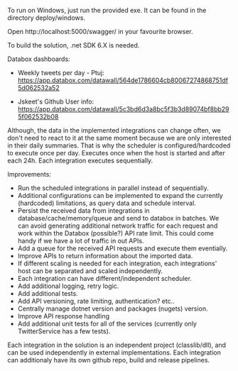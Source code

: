 ﻿To run on Windows, just run the provided exe. It can be found in the directory deploy/windows.
 
Open http://localhost:5000/swagger/ in your favourite browser. 


To build the solution, .net SDK 6.X is needed.


Databox dashboards: 

- Weekly tweets per day - Ptuj: https://app.databox.com/datawall/564de1786604cb80067274868751df5d062532a52

- Jskeet's Github User info: https://app.databox.com/datawall/5c3bd6d3a8bc5f3b3d89074bf8bb295f062532b08



Although, the data in the implemented integrations can change often, we don't need to react to it at the same moment 
because we are only interested in their daily summaries. That is why the scheduler is configured/hardcoded to execute once per day.
Executes once when the host is started and after each 24h. Each integration executes sequentially.

Improvements:
- Run the scheduled integrations in parallel instead of sequentially.
- Additional configurations can be implemented to expand the currently (hardcoded) limitations, as query data and schedule interval.
- Persist the received data from integrations in database/cache/memory/queue and send to databox in batches. We can avoid generating additional
network traffic for each request and work within the Databox (possible?) API rate limit. This could come handy if we have a lot of traffic in out APIs.
- Add a queue for the received API requests and execute them eventially.
- Improve APIs to return information about the imported data.
- If different scaling is needed for each integration, each integrations' host can be separated and scaled independently.
- Each integration can have different/independent scheduler.
- Add additional logging, retry logic.
- Add additional tests.
- Add API versioning, rate limiting, authentication? etc..
- Centrally manage dotnet version and packages (nugets) version.
- Improve API response handling
- Add additional unit tests for all of the services (currently only TwitterService has a few tests). 
	
Each integration in the solution is an independent project (classlib/dll), and can be used independently in external implementations.
Each integration can additionaly have its own github repo, build and release pipelines.

